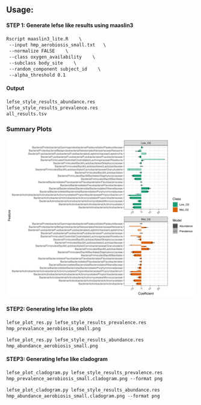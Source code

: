 ## Usage: 

#### STEP 1: Generate lefse like results using maaslin3
```
Rscript maaslin3_lite.R    \
 --input hmp_aerobiosis_small.txt   \
 --normalize FALSE    \
 --class oxygen_availability    \
 --subclass body_site    \
 --random_component subject_id    \
 --alpha_threshold 0.1
```

#### Output 
```
lefse_style_results_abundance.res
lefse_style_results_prevalence.res
all_results.tsv
```
### Summary Plots 
![summary](./output/summary_plot.png)

#### STEP2:  Generating lefse like plots 
```
lefse_plot_res.py lefse_style_results_prevalence.res hmp_prevalance_aerobiosis_small.png
```
<!-- ![hmp_prevalance_aerobiosis_small](./output/hmp_prevalance_aerobiosis_small.png) -->

```
lefse_plot_res.py lefse_style_results_abundance.res hmp_abundance_aerobiosis_small.png
```
<!-- ![hmp_abundance_aerobiosis_small](./output/hmp_abundance_aerobiosis_small.png) -->

#### STEP3:  Generating lefse like cladogram 
```
lefse_plot_cladogram.py lefse_style_results_prevalence.res hmp_prevalence_aerobiosis_small.cladogram.png --format png
```
<!-- ![hmp_prevalence_aerobiosis_small.cladogram](./output/hmp_prevalence_aerobiosis_small.cladogram.png) -->

```
lefse_plot_cladogram.py lefse_style_results_abundance.res hmp_abundance_aerobiosis_small.cladogram.png --format png
```
<!-- ![hmp_abundance_aerobiosis_small.cladogram](./output/hmp_abundance_aerobiosis_small.cladogram.png) -->
